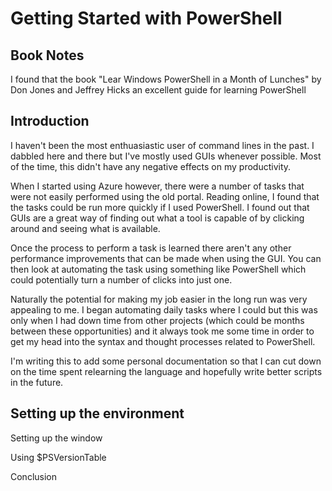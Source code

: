 # Getting Started with PowerShell

## Book Notes

I found that the book "Lear Windows PowerShell in a Month of Lunches" by Don Jones and Jeffrey Hicks an excellent guide for learning PowerShell

## Introduction

I haven't been the most enthuasiastic user of command lines in the past. I dabbled here and there but I've mostly used GUIs whenever possible. Most of the time, this didn't have any negative effects on my productivity.

When I started using Azure however, there were a number of tasks that were not easily performed using the old portal. Reading online, I found that the tasks could be run more quickly if I used PowerShell. I found out that GUIs are a great way of finding out what a tool is capable of by clicking around and seeing what is available.

Once the process to perform a task is learned there aren't any other performance improvements that can be made when using the GUI. You can then look at automating the task using something like PowerShell which could potentially turn a number of clicks into just one.

Naturally the potential for making my job easier in the long run was very appealing to me. I began automating daily tasks where I could but this was only when I had down time from other projects (which could be months between these opportunities) and it always took me some time in order to get my head into the syntax and thought processes related to PowerShell.

I'm writing this to add some personal documentation so that I can cut down on the time spent relearning the language and hopefully write better scripts in the future.

## Setting up the environment

Setting up the window

Using $PSVersionTable

Conclusion
